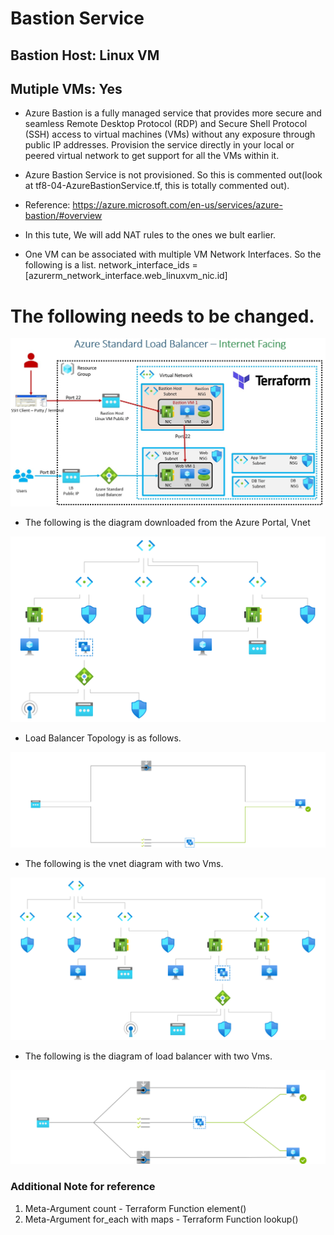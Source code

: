 # Bastion Service

## Bastion Host: Linux VM
## Mutiple VMs: Yes


- Azure Bastion is a fully managed service that provides more secure and seamless Remote Desktop Protocol (RDP) and Secure Shell Protocol (SSH) access to virtual machines (VMs) without any exposure through public IP addresses. Provision the service directly in your local or peered virtual network to get support for all the VMs within it.

- Azure Bastion Service is not provisioned. So this is commented out(look at tf8-04-AzureBastionService.tf, this is totally commented out).

- Reference: https://azure.microsoft.com/en-us/services/azure-bastion/#overview

- In this tute, We will add NAT rules to the ones we bult earlier.
 
- One VM can be associated with multiple VM Network Interfaces. So the following is a list.
network_interface_ids = [azurerm_network_interface.web_linuxvm_nic.id]


# The following needs to be changed.

![The layout](./Images/Layout.jpg)

- The following is the diagram downloaded from the Azure Portal, Vnet

![Topology](./Images/topology.svg)

- Load Balancer Topology is as follows.

![Load Balancer Topology](./Images/LbTopology.svg)

- The following is the vnet diagram with two Vms.

![Topology](./Images/topologyTwoVms.svg)
 
- The following is the diagram of load balancer with two Vms.

![Load Balancer Topology](./Images/LbTopologyTwoVms.svg)

### Additional Note for reference
1. Meta-Argument count - Terraform Function element()
2. Meta-Argument for_each with maps - Terraform Function lookup()

